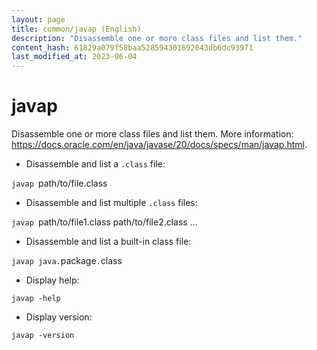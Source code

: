```yaml
---
layout: page
title: common/javap (English)
description: "Disassemble one or more class files and list them."
content_hash: 61829a079f58baa528594301692043db6dc93971
last_modified_at: 2023-06-04
---
```

# javap

Disassemble one or more class files and list them.
More information: <https://docs.oracle.com/en/java/javase/20/docs/specs/man/javap.html>.

- Disassemble and list a `.class` file:

`javap `<span class="tldr-var badge badge-pill bg-dark-lm bg-white-dm text-white-lm text-dark-dm font-weight-bold">path/to/file.class</span>

- Disassemble and list multiple `.class` files:

`javap `<span class="tldr-var badge badge-pill bg-dark-lm bg-white-dm text-white-lm text-dark-dm font-weight-bold">path/to/file1.class path/to/file2.class ...</span>

- Disassemble and list a built-in class file:

`javap java.`<span class="tldr-var badge badge-pill bg-dark-lm bg-white-dm text-white-lm text-dark-dm font-weight-bold">package</span>`.`<span class="tldr-var badge badge-pill bg-dark-lm bg-white-dm text-white-lm text-dark-dm font-weight-bold">class</span>

- Display help:

`javap -help`

- Display version:

`javap -version`
